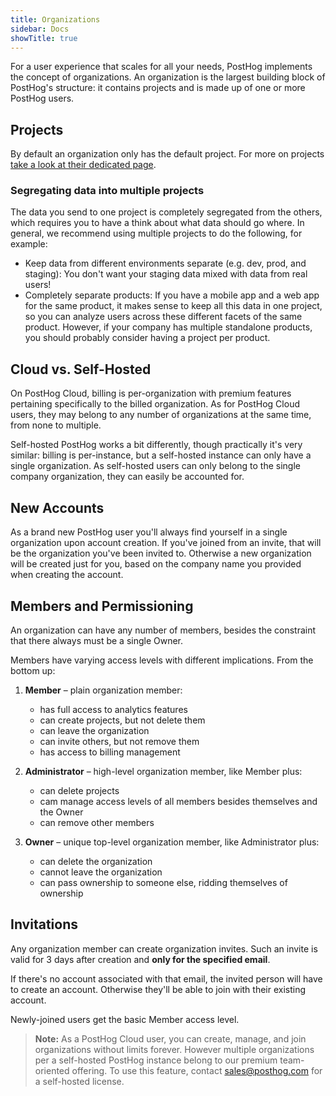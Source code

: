```yaml
---
title: Organizations
sidebar: Docs
showTitle: true
---
```


For a user experience that scales for all your needs, PostHog implements the concept of organizations.
An organization is the largest building block of PostHog's structure: it contains projects and is made up of one or more PostHog users.

## Projects

By default an organization only has the default project. For more on projects [take a look at their dedicated page](/docs/features/multiple-projects).

### Segregating data into multiple projects

The data you send to one project is completely segregated from the others, which requires you to have a think about what data should go where. In general, we recommend using multiple projects to do the following, for example:

- Keep data from different environments separate (e.g. dev, prod, and staging): You don't want your staging data mixed with data from real users!
- Completely separate products: If you have a mobile app and a web app for the same product, it makes sense to keep all this data in one project, so you can analyze users across these different facets of the same product. However, if your company has multiple standalone products, you should probably consider having a project per product.

## Cloud vs. Self-Hosted

On PostHog Cloud, billing is per-organization with premium features pertaining specifically to the billed organization.
As for PostHog Cloud users, they may belong to any number of organizations at the same time, from none to multiple.

Self-hosted PostHog works a bit differently, though practically it's very similar: billing is per-instance, but a self-hosted instance can only have a single organization. As self-hosted users can only belong to the single company organization, they can easily be accounted for.

## New Accounts

As a brand new PostHog user you'll always find yourself in a single organization upon account creation. If you've joined from an invite, that will be the organization you've been invited to. Otherwise a new organization will be created just for you, based on the company name you provided when creating the account.

## Members and Permissioning

An organization can have any number of members, besides the constraint that there always must be a single Owner.

Members have varying access levels with different implications. From the bottom up:

1. **Member** – plain organization member:

    - has full access to analytics features
    - can create projects, but not delete them
    - can leave the organization
    - can invite others, but not remove them
    - has access to billing management

2. **Administrator** – high-level organization member, like Member plus:

    - can delete projects
    - cam manage access levels of all members besides themselves and the Owner
    - can remove other members

3. **Owner** – unique top-level organization member, like Administrator plus:

    - can delete the organization
    - cannot leave the organization
    - can pass ownership to someone else, ridding themselves of ownership

## Invitations

Any organization member can create organization invites. Such an invite is valid for 3 days after creation and **only for the specified email**.

If there's no account associated with that email, the invited person will have to create an account. Otherwise they'll be able to join with their existing account.

Newly-joined users get the basic Member access level.

> **Note:** As a PostHog Cloud user, you can create, manage, and join organizations without limits forever. However multiple organizations per a self-hosted PostHog instance belong to our premium team-oriented offering. To use this feature, contact [sales@posthog.com](mailto:sales@posthog.com) for a self-hosted license.
